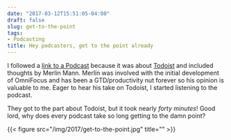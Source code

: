 ```yaml
---
date: "2017-03-12T15:51:05-04:00"
draft: false
slug: get-to-the-point
tags:
- Podcasting
title: Hey podcasters, get to the point already
---
```


I followed a [link to a Podcast](http://dobyfriday.com/17) because it was about [Todoist](https://todoist.com/) and included thoughts by Merlin Mann. Merlin was involved with the initial development of OmniFocus and has been a GTD/productivity nut forever so his opinion is valuable to me. Eager to hear his take on Todoist, I started listening to the podcast.

They got to the part about Todoist, but it took nearly _forty minutes_! Good lord, why does every podcast take so long getting to the damn point?

{{< figure src="/img/2017/get-to-the-point.jpg" title="" >}}

